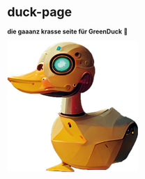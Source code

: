 # duck-page

**die gaaanz krasse seite für GreenDuck** 🦆

<img src="img/duck.png" height="300px" width="300px" alt="duck">